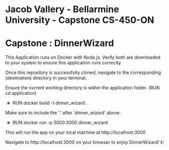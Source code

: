 # Jacob Vallery - Bellarmine University - Capstone CS-450-ON

# Capstone : DinnerWizard 
This Application runs on Docker with Node.js.
Verify both are downloaded to your system to ensure this application runs correctly. 

Once this repository is successfully cloned, navigate to the corresponding (destination) directory in your terminal. 

Ensure the current working directory is within the application folder. (RUN cd application)

&nbsp;&#10028;&nbsp;&nbsp;RUN docker build -t dinner_wizard .

Make sure to include the '.' after 'dinner_wizard' above.

&nbsp;&#10028;&nbsp;&nbsp;RUN docker run -p 3000:3000 dinner_wizard

This will run the app on your local machine at http://localhost:3000

Navigate to http://localhost:3000 on your browser to enjoy DinnerWizard! &#9770;
